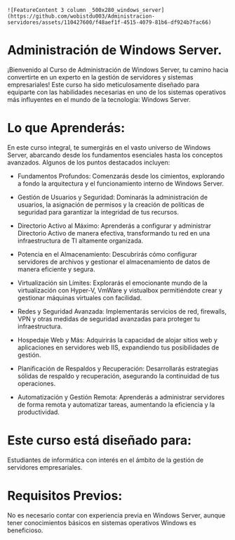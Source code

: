     ![FeatureContent 3 column _500x280_windows_server](https://github.com/wobistdu003/Administracion-servidores/assets/110427600/f48aef1f-4515-4079-81b6-df924b7fac66)
# Administración de Windows Server.

¡Bienvenido al Curso de Administración de Windows Server, tu camino hacia convertirte en un experto en la gestión de servidores y sistemas empresariales!
Este curso ha sido meticulosamente diseñado para equiparte con las habilidades necesarias en uno de los sistemas operativos más influyentes en el mundo 
de la tecnología: Windows Server.

# Lo que Aprenderás:

En este curso integral, te sumergirás en el vasto universo de Windows Server, abarcando desde los fundamentos esenciales hasta los conceptos avanzados.
Algunos de los puntos destacados incluyen:

* Fundamentos Profundos: Comenzarás desde los cimientos, explorando a fondo la arquitectura y el funcionamiento interno de Windows Server.

* Gestión de Usuarios y Seguridad: Dominarás la administración de usuarios, la asignación de permisos y la creación de políticas de seguridad para garantizar
  la integridad de tus recursos.

* Directorio Activo al Máximo: Aprenderás a configurar y administrar Directorio Activo de manera efectiva, transformando tu red en una infraestructura de TI
  altamente organizada.

* Potencia en el Almacenamiento: Descubrirás cómo configurar servidores de archivos y gestionar el almacenamiento de datos de manera eficiente y segura.

* Virtualización sin Límites: Explorarás el emocionante mundo de la virtualización con Hyper-V, VmWare y vistualbox permitiéndote crear y gestionar máquinas
  virtuales con facilidad.

* Redes y Seguridad Avanzada: Implementarás servicios de red, firewalls, VPN y otras medidas de seguridad avanzadas para proteger tu infraestructura.

* Hospedaje Web y Más: Adquirirás la capacidad de alojar sitios web y aplicaciones en servidores web IIS, expandiendo tus posibilidades de gestión.

* Planificación de Respaldos y Recuperación: Desarrollarás estrategias sólidas de respaldo y recuperación, asegurando la continuidad de tus operaciones.

* Automatización y Gestión Remota: Aprenderás a administrar servidores de forma remota y automatizar tareas, aumentando la eficiencia y la productividad.


# Este curso está diseñado para:

Estudiantes de informática con interés en el ámbito de la gestión de servidores empresariales.

# Requisitos Previos:

No es necesario contar con experiencia previa en Windows Server, aunque tener conocimientos básicos en sistemas operativos Windows es beneficioso.

